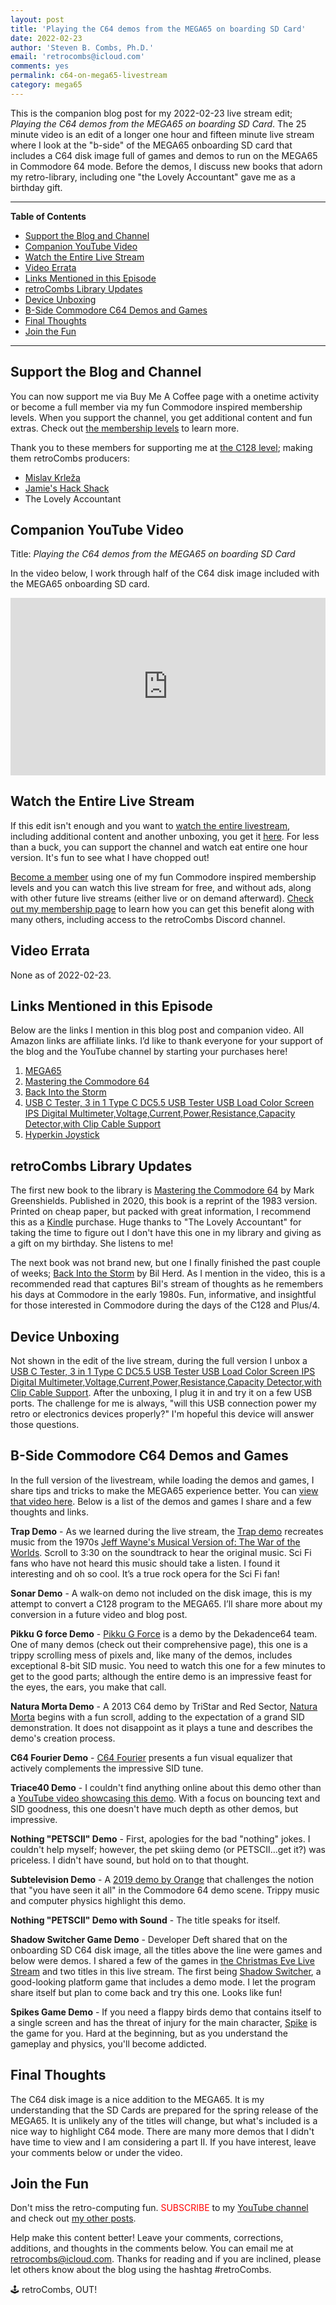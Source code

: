 ```yaml
---
layout: post
title: 'Playing the C64 demos from the MEGA65 on boarding SD Card'
date: 2022-02-23
author: 'Steven B. Combs, Ph.D.'
email: 'retrocombs@icloud.com'
comments: yes
permalink: c64-on-mega65-livestream
category: mega65
---
```


This is the companion blog post for my 2022-02-23 live stream edit; _Playing the C64 demos from the MEGA65 on boarding SD Card_. The 25 minute video is an edit of a longer one hour and fifteen minute live stream where I look at the "b-side" of the MEGA65 onboarding SD card that includes a C64 disk image full of games and demos to run on the MEGA65 in Commodore 64 mode. Before the demos, I discuss new books that adorn my retro-library, including one "the Lovely Accountant" gave me as a birthday gift.

----

**Table of Contents**

<!-- TOC -->

- [Support the Blog and Channel](#support-the-blog-and-channel)
- [Companion YouTube Video](#companion-youtube-video)
- [Watch the Entire Live Stream](#watch-the-entire-live-stream)
- [Video Errata](#video-errata)
- [Links Mentioned in this Episode](#links-mentioned-in-this-episode)
- [retroCombs Library Updates](#retrocombs-library-updates)
- [Device Unboxing](#device-unboxing)
- [B-Side Commodore C64 Demos and Games](#b-side-commodore-c64-demos-and-games)
- [Final Thoughts](#final-thoughts)
- [Join the Fun](#join-the-fun)

<!-- /TOC -->

----

## Support the Blog and Channel

You can now support me via Buy Me A Coffee page with a onetime activity or become a full member via my fun Commodore inspired membership levels. When you support the channel, you get additional content and fun extras. Check out [the membership levels](https://www.buymeacoffee.com/retroCombs) to learn more.

Thank you to these members for supporting me at [the C128 level](https://www.buymeacoffee.com/retroCombs/membership); making them retroCombs producers:

- [Mislav Krleža](https://twitter.com/KrlezaMislav)
- [Jamie's Hack Shack](https://www.youtube.com/channel/UC-otrG2r_FluXkR8lUYWdPg)
- The Lovely Accountant

## Companion YouTube Video

Title: _Playing the C64 demos from the MEGA65 on boarding SD Card_

In the video below, I work through half of the C64 disk image included with the MEGA65 onboarding SD card.

<div style="position:relative;padding-top:56.25%;"><p><iframe src="https://www.youtube.com/embed/eaYErOyKfww" frameborder="0" allowfullscreen="true" mozallowfullscreen="true" webkitallowfullscreen="true" style="position:absolute;top:0;left:0;width:100%;height:100%;"></iframe></p></div>

## Watch the Entire Live Stream

If this edit isn't enough and you want to [watch the entire livestream](https://www.buymeacoffee.com/retroCombs/e/57346), including additional content and another unboxing, you get it [here](https://www.buymeacoffee.com/retroCombs/e/57346). For less than a buck, you can support the channel and watch eat entire one hour version. It's fun to see what I have chopped out!

[Become a member](https://www.buymeacoffee.com/retroCombs) using one of my fun Commodore inspired membership levels and you can watch this live stream for free, and without ads, along with other future live streams (either live or on demand afterward). [Check out my membership page](https://www.buymeacoffee.com/retroCombs) to learn how you can get this benefit along with many others, including access to the retroCombs Discord channel.

## Video Errata

None as of 2022-02-23.

## Links Mentioned in this Episode

Below are the links I mention in this blog post and companion video. All Amazon links are affiliate links. I’d like to thank everyone for your support of the blog and the YouTube channel by starting your purchases here!

1. [MEGA65](https://www.mega65.org)
1. [Mastering the Commodore 64](https://amzn.to/3s4GKpe)
2. [Back Into the Storm](https://amzn.to/3I9MVhl)
3. [USB C Tester, 3 in 1 Type C DC5.5 USB Tester USB Load Color Screen IPS Digital Multimeter,Voltage,Current,Power,Resistance,Capacity Detector,with Clip Cable Support](https://amzn.to/35gQqnT)
4. [Hyperkin Joystick](https://amzn.to/3t73PXX)

## retroCombs Library Updates

The first new book to the library is [Mastering the Commodore 64](https://amzn.to/3s4GKpe) by Mark Greenshields. Published in 2020, this book is a reprint of the 1983 version. Printed on cheap paper, but packed with great information, I recommend this as a [Kindle](https://amzn.to/3JyOYvU) purchase. Huge thanks to "The Lovely Accountant" for taking the time to figure out I don't have this one in my library and giving as a gift on my birthday. She listens to me!

The next book was not brand new, but one I finally finished the past couple of weeks; [Back Into the Storm](https://amzn.to/3I9MVhl) by Bil Herd. As I mention in the video, this is a recommended read that captures Bil's stream of thoughts as he remembers his days at Commodore in the early 1980s. Fun, informative, and insightful for those interested in Commodore during the days of the C128 and Plus/4.

## Device Unboxing

Not shown in the edit of the live stream, during the full version I unbox a [USB C Tester, 3 in 1 Type C DC5.5 USB Tester USB Load Color Screen IPS Digital Multimeter,Voltage,Current,Power,Resistance,Capacity Detector,with Clip Cable Support](https://amzn.to/3I6XGkC). After the unboxing, I plug it in and try it on a few USB ports. The challenge for me is always, "will this USB connection power my retro or electronics devices properly?" I'm hopeful this device will answer those questions.

## B-Side Commodore C64 Demos and Games

In the full version of the livestream, while loading the demos and games, I share tips and tricks to make the MEGA65 experience better. You can [view that video here](https://www.buymeacoffee.com/retroCombs/e/57346). Below is a list of the demos and games I share and a few thoughts and links.

**Trap Demo** - As we learned during the live stream, the [Trap demo](https://csdb.dk/release/?id=18000) recreates music from the 1970s [Jeff Wayne's Musical Version of: The War of the Worlds](https://amzn.to/36qCtnH). Scroll to 3:30 on the soundtrack to hear the original music. Sci Fi fans who have not heard this music should take a listen. I found it interesting and oh so cool. It’s a true rock opera for the Sci Fi fan!

**Sonar Demo** - A walk-on demo not included on the disk image, this is my attempt to convert a C128 program to the MEGA65. I’ll share more about my conversion in a future video and blog post.

**Pikku G force Demo** - [Pikku G Force](http://dekadence64.org/prods03.html) is a demo by the Dekadence64 team. One of many demos (check out their comprehensive page),  this one is a trippy scrolling mess of pixels and, like many of the demos, includes exceptional 8-bit SID music. You need to watch this one for a few minutes to get to the good parts; although the entire demo is an impressive feast for the eyes, the ears, you make that call.

**Natura Morta Demo** - A 2013 C64 demo by TriStar and Red Sector, [Natura Morta](https://csdb.dk/release/?id=120667) begins with a fun scroll, adding to the expectation of a grand SID demonstration. It does not disappoint as it plays a tune and describes the demo's creation process.

**C64 Fourier Demo** - [C64 Fourier](https://csdb.dk/release/?id=130156) presents a fun visual equalizer that actively complements the impressive SID tune.

**Triace40 Demo** - I couldn't find anything online about this demo other than a [YouTube video showcasing this demo](https://youtu.be/HcSBZk-rp-E). With a focus on bouncing text and SID goodness, this one doesn't have much depth as other demos, but impressive.

**Nothing "PETSCII" Demo** - First, apologies for the bad "nothing" jokes. I couldn't help myself; however, the pet skiing demo (or PETSCII…get it?) was priceless. I didn't have sound, but hold on to that thought.

**Subtelevision Demo** - A [2019 demo by Orange](https://csdb.dk/release/?id=178389) that challenges the notion that "you have seen it all" in the Commodore 64 demo scene. Trippy music and computer physics highlight this demo.

**Nothing "PETSCII" Demo with Sound** - The title speaks for itself.

**Shadow Switcher Game Demo** - Developer Deft shared that on the onboarding SD C64 disk image, all the titles above the line were games and below were demos. I shared a few of the games in [the Christmas Eve Live Stream](https://youtu.be/-O0V4CBLKfM) and two titles in this live stream. The first being [Shadow Switcher](https://shadow.drwuro.com), a good-looking platform game that includes a demo mode. I let the program share itself but plan to come back and try this one. Looks like fun!

**Spikes Game Demo** - If you need a flappy birds demo that contains itself to a single screen and has the threat of injury for the main character, [Spike](https://csdb.dk/release/?id=164994) is the game for you. Hard at the beginning, but as you understand the gameplay and physics, you'll become addicted.

## Final Thoughts

The C64 disk image is a nice addition to the MEGA65. It is my understanding that the SD Cards are prepared for the spring release of the MEGA65. It is unlikely any of the titles will change, but what's included is a nice way to highlight C64 mode. There are many more demos that I didn't have time to view and I am considering a part II. If you have interest, leave your comments below or under the video.

## Join the Fun

Don't miss the retro-computing fun. <font color="red">SUBSCRIBE</font> to my [YouTube channel](https://www.youtube.com/stevencombs) and check out [my other posts](https://www.stevencombs.com).

Help make this content better! Leave your comments, corrections, additions, and thoughts in the comments below. You can email me at [retrocombs@icloud.com](mailto:retrocombs@icloud.com). Thanks for reading and if you are inclined, please let others know about the blog using the hashtag #retroCombs.

🕹️ retroCombs, OUT!
